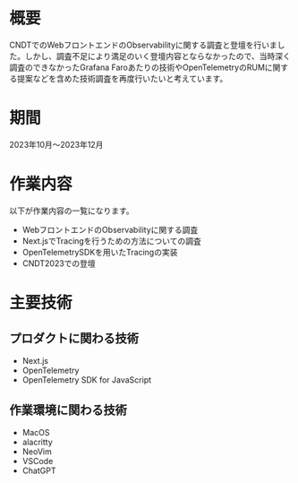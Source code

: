# 概要

CNDTでのWebフロントエンドのObservabilityに関する調査と登壇を行いました。しかし、調査不足により満足のいく登壇内容とならなかったので、当時深く調査のできなかったGrafana Faroあたりの技術やOpenTelemetryのRUMに関する提案などを含めた技術調査を再度行いたいと考えています。

# 期間

2023年10月～2023年12月

# 作業内容

以下が作業内容の一覧になります。

- WebフロントエンドのObservabilityに関する調査
- Next.jsでTracingを行うための方法についての調査
- OpenTelemetrySDKを用いたTracingの実装
- CNDT2023での登壇

# 主要技術

## プロダクトに関わる技術

- Next.js
- OpenTelemetry
- OpenTelemetry SDK for JavaScript

## 作業環境に関わる技術

- MacOS
- alacritty
- NeoVim
- VSCode
- ChatGPT
